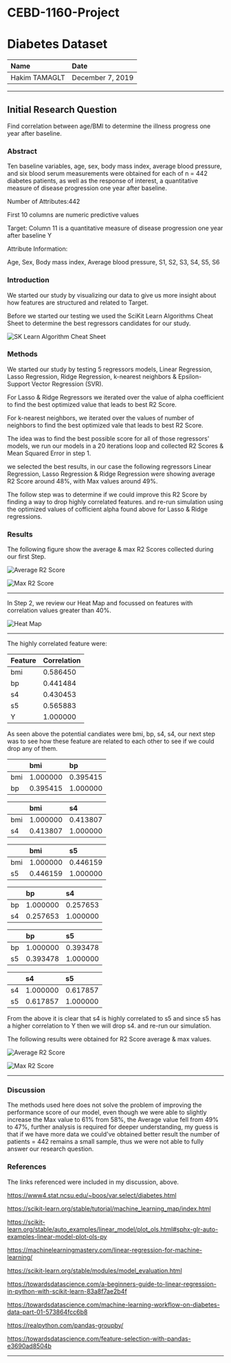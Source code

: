 # CEBD-1160-Project

# Diabetes Dataset

| Name | Date |
|:-------|:---------------|
|Hakim TAMAGLT|December 7, 2019|

-----


## Initial Research Question

Find correlation between age/BMI to determine the illness progress one year after baseline.


### Abstract

Ten baseline variables, age, sex, body mass index, average blood pressure, and six blood serum measurements were obtained for each of n = 442 diabetes patients, as well as the response of interest, a quantitative measure of disease progression one year after baseline.

Number of Attributes:442

First 10 columns are numeric predictive values

Target:	Column 11 is a quantitative measure of disease progression one year after baseline Y

Attribute Information:

Age, Sex, Body mass index, Average blood pressure, S1, S2, S3, S4, S5, S6

### Introduction

We started our study by visualizing our data to give us more insight about how features are structured and related to Target.

Before we started our testing we used the SciKit Learn Algorithms Cheat Sheet to determine the best regressors candidates for our study.


![SK Learn Algorithm Cheat Sheet](./plots/sk-learn-cheat-sheet.png)

### Methods

We started our study by testing 5 regressors models, Linear Regression, Lasso Regression, Ridge Regression,  k-nearest neighbors & Epsilon-Support Vector Regression (SVR).

For Lasso & Ridge Regressors we iterated over the value of alpha coefficient to find the best optimized value that leads to best R2 Score.

For k-nearest neighbors, we iterated over the values of number of neighbors to find the best optimized vale that leads to best R2 Score.

The idea was to find the best possible score for all of those regressors' models, we run our models in a 20 iterations loop and collected R2 Scores & Mean Squared Error in step 1.

we selected the best results, in our case the following regressors Linear Regression, Lasso Regression & Ridge Regression were showing average R2 Score around 48%, with Max values around 49%.

The follow step was to determine if we could improve this R2 Score by finding a way to drop highly correlated features. and re-run simulation using the optimized values of cofficient alpha found above for Lasso & Ridge regressions.


### Results


The following figure show the average & max R2 Scores collected during our first Step.

![Average R2 Score](./plots/diabetes_data_average_r2_score_per_model.png)

![Max R2 Score](./plots/diabetes_data_max_r2_score_per_model.png)

-------

In Step 2, we review our Heat Map and focussed on features with correlation values  greater than 40%.

![Heat Map](./plots/diabetes_heatmap.png)

-------

The highly correlated feature were:

| Feature | Correlation |
|:-------|:---------------|
|bmi|0.586450|
|bp|0.441484|
|s4|0.430453|
|s5|0.565883|
|Y|1.000000|


As seen above the potential candiates were bmi, bp, s4, s4, our next step was to see how these feature are related to each other to see if we could drop any of them.

| |bmi | bp |
|:-----|:-------|:---------------|
|bmi|1.000000|0.395415|
|bp|0.395415|1.000000|


| |bmi | s4 |
|:-----|:-------|:---------------|
|bmi|1.000000|0.413807|
|s4|0.413807|1.000000|


| |bmi | s5 |
|:-----|:-------|:---------------|
|bmi|1.000000|0.446159|
|s5|0.446159|1.000000|

| | bp | s4 |
|:-----|:-------|:---------------|
|bp|1.000000|0.257653|
|s4|0.257653|1.000000|


| | bp | s5 |
|:-----|:-------|:---------------|
|bp|1.000000|0.393478|
|s5|0.393478|1.000000|

| | s4 | s5 |
|:-----|:-------|:---------------|
|s4|1.000000|0.617857|
|s5|0.617857|1.000000|

From the above it is clear that s4 is highly correlated to s5 and since s5 has a higher correlation to Y then we will drop s4. and re-run our simulation.

The following results were obtained for R2 Score average & max values.

![Average R2 Score](./plots/diabetes_data_average_r2_score_per_model_optimized.png)

![Max R2 Score](./plots/diabetes_data_max_r2_score_per_model_optimized.png)

-------

### Discussion

The methods used here does not solve the problem of improving the performance score of our model, even though we were able to slightly increase the Max value to 61% from 58%, the Average value fell from 49% to 47%, further analysis is required for deeper understanding, my guess is that if we have more data we could've obtained better result the number of patients = 442 remains a small sample, thus we were not able to fully answer our research question.


### References
The links referenced were included in my discussion, above.

https://www4.stat.ncsu.edu/~boos/var.select/diabetes.html

https://scikit-learn.org/stable/tutorial/machine_learning_map/index.html

https://scikit-learn.org/stable/auto_examples/linear_model/plot_ols.html#sphx-glr-auto-examples-linear-model-plot-ols-py

https://machinelearningmastery.com/linear-regression-for-machine-learning/

https://scikit-learn.org/stable/modules/model_evaluation.html

https://towardsdatascience.com/a-beginners-guide-to-linear-regression-in-python-with-scikit-learn-83a8f7ae2b4f

https://towardsdatascience.com/machine-learning-workflow-on-diabetes-data-part-01-573864fcc6b8

https://realpython.com/pandas-groupby/

https://towardsdatascience.com/feature-selection-with-pandas-e3690ad8504b

-------

